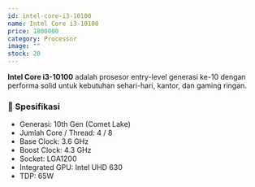 ```yaml
---
id: intel-core-i3-10100
name: Intel Core i3-10100
price: 1800000
category: Processor
image: ""
stock: 20
---
```


**Intel Core i3-10100** adalah prosesor entry-level generasi ke-10 dengan performa solid untuk kebutuhan sehari-hari, kantor, dan gaming ringan.

### 🔧 Spesifikasi

- Generasi: 10th Gen (Comet Lake)
- Jumlah Core / Thread: 4 / 8
- Base Clock: 3.6 GHz
- Boost Clock: 4.3 GHz
- Socket: LGA1200
- Integrated GPU: Intel UHD 630
- TDP: 65W
